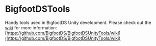 # BigfootDSTools
Handy tools used in BigfootDS Unity development. Please check out the [wiki](https://github.com/BigfootDS/BigfootDSUnityTools/wiki) for more information:
[https://github.com/BigfootDS/BigfootDSUnityTools/wiki](https://github.com/BigfootDS/BigfootDSUnityTools/wiki)
